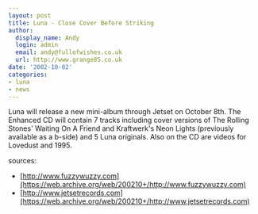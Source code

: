 ```yaml
---
layout: post
title: Luna - Close Cover Before Striking
author:
  display_name: Andy
  login: admin
  email: andy@fullofwishes.co.uk
  url: http://www.grange85.co.uk
date: '2002-10-02'
categories:
- luna
- news
---
```

Luna will release a new mini-album through Jetset on October 8th. The Enhanced CD will contain 7 tracks including cover versions of The Rolling Stones' Waiting On A Friend and Kraftwerk's Neon Lights (previously available as a b-side) and 5 Luna originals. Also on the CD are videos for Lovedust and 1995.

sources:
 - [http://www.fuzzywuzzy.com](https://web.archive.org/web/200210+/http://www.fuzzywuzzy.com)
 - [http://www.jetsetrecords.com](https://web.archive.org/web/200210+/http://www.jetsetrecords.com)
